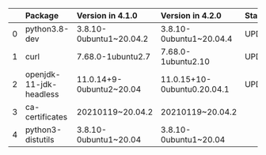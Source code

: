 <!-- markdown-link-check-disable -->

|    | Package                 | Version in 4.1.0         | Version in 4.2.0            | Status   |
|---:|:------------------------|:-------------------------|:----------------------------|:---------|
|  0 | python3.8-dev           | 3.8.10-0ubuntu1~20.04.2  | 3.8.10-0ubuntu1~20.04.4     | UPDATED  |
|  1 | curl                    | 7.68.0-1ubuntu2.7        | 7.68.0-1ubuntu2.10          | UPDATED  |
|  2 | openjdk-11-jdk-headless | 11.0.14+9-0ubuntu2~20.04 | 11.0.15+10-0ubuntu0.20.04.1 | UPDATED  |
|  3 | ca-certificates         | 20210119~20.04.2         | 20210119~20.04.2            |          |
|  4 | python3-distutils       | 3.8.10-0ubuntu1~20.04    | 3.8.10-0ubuntu1~20.04       |          |